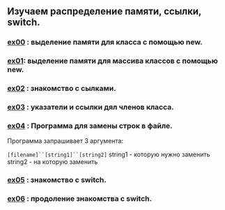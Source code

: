 ## Изучаем распределение памяти, ссылки, switch. 

### [ex00](https://github.com/odgigodji/CPP/tree/master/CPP01/ex00) : выделение памяти для класса с помощью new.
### [ex01](https://github.com/odgigodji/CPP/tree/master/CPP01/ex01): выделение памяти для массива классов с помощью new.
### [ex02](https://github.com/odgigodji/CPP/tree/master/CPP01/ex02) : знакомство с сылками.
### [ex03](https://github.com/odgigodji/CPP/tree/master/CPP01/ex03) : указатели и ссылки дял членов класса.
### [ex04](https://github.com/odgigodji/CPP/tree/master/CPP01/ex04) : Программа для замены строк в файле.
Программа запрашивает 3 аргумента: 

`[filename]``[string1]``[string2]`
string1 - которую нужно заменить
string2 - на которую заменить
### [ex05](https://github.com/odgigodji/CPP/tree/master/CPP01/ex05) : знакомство с switch.
### [ex06](https://github.com/odgigodji/CPP/tree/master/CPP01/ex06) : продоление знакомства с switch.
